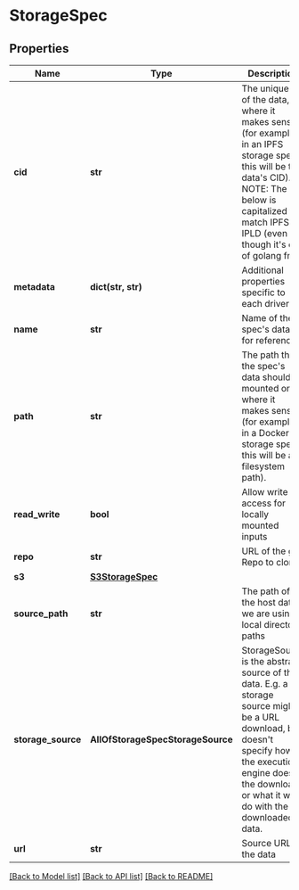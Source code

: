 # StorageSpec

## Properties
Name | Type | Description | Notes
------------ | ------------- | ------------- | -------------
**cid** | **str** | The unique ID of the data, where it makes sense (for example, in an IPFS storage spec this will be the data&#x27;s CID). NOTE: The below is capitalized to match IPFS &amp; IPLD (even though it&#x27;s out of golang fmt) | [optional]
**metadata** | **dict(str, str)** | Additional properties specific to each driver | [optional]
**name** | **str** | Name of the spec&#x27;s data, for reference. | [optional]
**path** | **str** | The path that the spec&#x27;s data should be mounted on, where it makes sense (for example, in a Docker storage spec this will be a filesystem path). | [optional]
**read_write** | **bool** | Allow write access for locally mounted inputs | [optional]
**repo** | **str** | URL of the git Repo to clone | [optional]
**s3** | [**S3StorageSpec**](S3StorageSpec.md) |  | [optional]
**source_path** | **str** | The path of the host data if we are using local directory paths | [optional]
**storage_source** | **AllOfStorageSpecStorageSource** | StorageSource is the abstract source of the data. E.g. a storage source might be a URL download, but doesn&#x27;t specify how the execution engine does the download or what it will do with the downloaded data. | [optional]
**url** | **str** | Source URL of the data | [optional]

[[Back to Model list]](../README.md#documentation-for-models) [[Back to API list]](../README.md#documentation-for-api-endpoints) [[Back to README]](../README.md)
